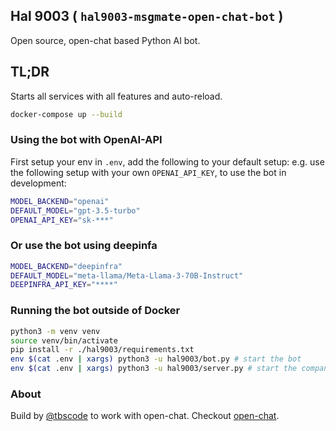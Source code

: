 ## Hal 9003 ( `hal9003-msgmate-open-chat-bot` )

Open source, open-chat based Python AI bot.

## TL;DR

Starts all services with all features and auto-reload.

```bash
docker-compose up --build
```

### Using the bot with OpenAI-API

First setup your env in `.env`, add the following to your default setup:
e.g. use the following setup with your own `OPENAI_API_KEY`, to use the bot in development:

```bash
MODEL_BACKEND="openai"
DEFAULT_MODEL="gpt-3.5-turbo"
OPENAI_API_KEY="sk-***"
```

### Or use the bot using deepinfa

```bash
MODEL_BACKEND="deepinfra"
DEFAULT_MODEL="meta-llama/Meta-Llama-3-70B-Instruct"
DEEPINFRA_API_KEY="****"
```

### Running the bot outside of Docker

```bash
python3 -m venv venv
source venv/bin/activate
pip install -r ./hal9003/requirements.txt
env $(cat .env | xargs) python3 -u hal9003/bot.py # start the bot
env $(cat .env | xargs) python3 -u hal9003/server.py # start the companion server
```

### About

Build by [@tbscode](https://github.com/tbscode) to work with open-chat.
Checkout [open-chat](https://github.com/tbscode/django-vike-chat).